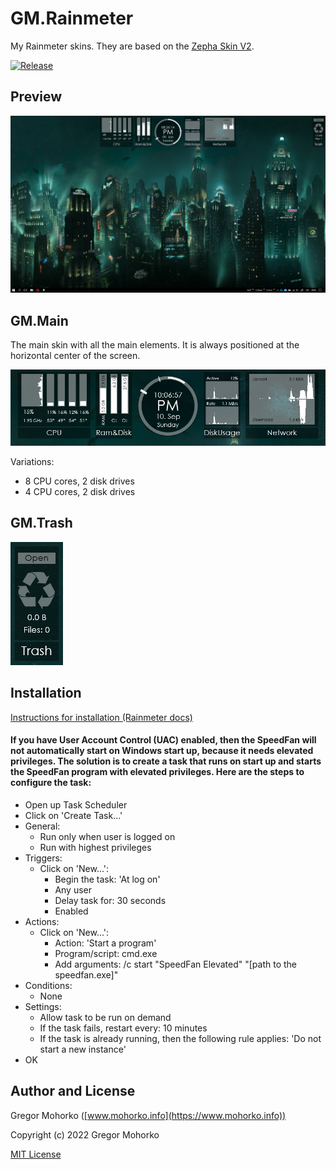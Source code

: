 # GM.Rainmeter
My Rainmeter skins. They are based on the [Zepha Skin V2](https://ani07789.deviantart.com/art/Zepha-Skin-V2-Rainmeter-328013162).

[![Release](https://img.shields.io/github/release/GregaMohorko/Rainmeter.svg?style=flat-square)](https://github.com/GregaMohorko/Rainmeter/releases/latest)

## Preview
![Desktop preview](/Screenshots/Screenshot%20Desktop.png?raw=true "Desktop preview")

## GM.Main
The main skin with all the main elements. It is always positioned at the horizontal center of the screen.

![Main skin](/Screenshots/Screenshot%20Main.png?raw=true "Main skin")

Variations:
- 8 CPU cores, 2 disk drives
- 4 CPU cores, 2 disk drives

## GM.Trash
![Trash skin](/Screenshots/Screenshot%20Trash.png?raw=true "Trash skin")

## Installation
[Instructions for installation (Rainmeter docs)](https://docs.rainmeter.net/manual/installing-skins/#InstallManually)

#### If you have User Account Control (UAC) enabled, then the SpeedFan will not automatically start on Windows start up, because it needs elevated privileges. The solution is to create a task that runs on start up and starts the SpeedFan program with elevated privileges. Here are the steps to configure the task:
- Open up Task Scheduler
- Click on 'Create Task...'
- General:
  - Run only when user is logged on
  - Run with highest privileges
- Triggers:
  - Click on 'New...':
    - Begin the task: 'At log on'
    - Any user
    - Delay task for: 30 seconds
    - Enabled
- Actions:
  - Click on 'New...':
    - Action: 'Start a program'
    - Program/script: cmd.exe
    - Add arguments: /c start "SpeedFan Elevated" "[path to the speedfan.exe]"
- Conditions:
  - None
- Settings:
  - Allow task to be run on demand
  - If the task fails, restart every: 10 minutes
  - If the task is already running, then the following rule applies: 'Do not start a new instance'
- OK

## Author and License
Gregor Mohorko ([www.mohorko.info](https://www.mohorko.info))

Copyright (c) 2022 Gregor Mohorko

[MIT License](./LICENSE)
